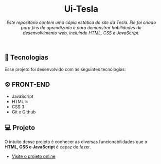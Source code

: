 <h1 align="center">Ui-Tesla</h1>

<p align="center"><em>Este repositório contém uma cópia estática do site da Tesla. Ele foi criado para fins de aprendizado e para demonstrar habilidades de desenvolvimento web, incluindo HTML, CSS e JavaScript.</em>  <br/>
</p>

<br>

## 🚀 Tecnologias

Esse projeto foi desenvolvido com as seguintes tecnologias:

## ⚙ FRONT-END
- JavaScript
- HTML 5
- CSS 3
- Git e Github

## 💻 Projeto

O intuito desse projeto é conhecer as diversas funcionabilidades que o <strong>HTML, CSS e JavaScript</strong> é capaz de fazer.

- [Visite o projeto online]([https://clone-tesla-sable.vercel.app/])


